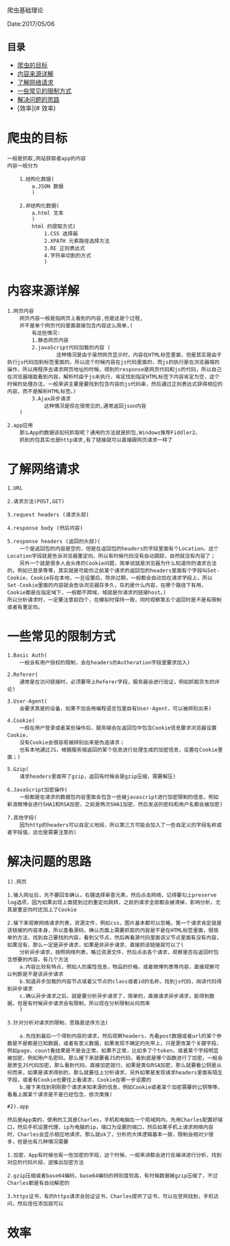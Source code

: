 爬虫基础理论

Date:2017/05/06


## 目录
- [爬虫的目标](#爬虫的目标)
- [内容来源详解](#内容来源详解)
- [了解网络请求](#了解网络请求)
- [一些常见的限制方式](#一些常见的限制方式)
- [解决问题的思路](#解决问题的思路)
- [效率](# 效率)

# 爬虫的目标

	一般是抓取,网站获取者app的内容
	内容一般分为

		1.结构化数据(
			a.JSON 数据
			)

		2.非结构化数据(
			a.html 文本
			)
			html 的提取方式(
				1.CSS 选择器
				2.XPATH 元素路径选择方法
				3.RE 正则表达式
				4.字符串切割的方式
				)
# 内容来源详解

	1.网页内容 
		网页内容一般是指网页上看到的内容,但是这是个过程,
		并不是单个网页代码里面直接包含内容这么简单,(
			有这些情况:
			1.静态网页内容
			2.javaScript代码加载的内容 (
					这种情况是由于虽然网页显示时，内容在HTML标签里面，但是其实是由于执行js代码加到标签里面的，所以这个时候内容在js代码里面的，而js的执行是在浏览器端的操作，所以用程序去请求网页地址的时候，得到的response是网页代码和js的代码，所以自己在浏览器端能看到内容，解析时由于js未执行，肯定找到指定HTML标签下内容肯定为空，这个时候的处理办法，一般来讲主要是要找到包含内容的js代码串，然后通过正则表达式获得相应的内容，而不是解析HTML标签。)
			3.Ajax异步请求
				这种情况是现在很常见的,通常返回json内容
		)

	2.app应用
		那么App的数据该如何抓取呢？通用的方法就是抓包,Windows推荐Fiddler2。
		抓到的包其实也是http请求,有了链接就可以直接跟网页请求一样了

# 了解网络请求

	1.URL

	2.请求方法(POST,GET)

	3.request headers (请求头部)

	4.response body (然后内容)

	5.response headers (返回的头部)(
		一个是返回包的内容是空的，但是在返回包的headers的字段里面有个Location，这个Location字段就是告诉浏览器重定向，所以有时候代码没有自动跟踪，自然就没有内容了；
		另外一个就是很多人会头疼的Cookie问题，简单说就是浏览器为什么知道你的请求合法的，例如已登录等等，其实就是可能你之前某个请求的返回包的headers里面有个字段叫Set-Cookie，Cookie存在本地，一旦设置后，除非过期，一般都会自动加在请求字段上，所以Set-Cookie里面的内容就会告诉浏览器存多久，存的是什么内容，在哪个路径下有用，Cookie都是在指定域下，一般都不跨域，域就是你请求的链接host。)
	所以分析请求时，一定要注意前四个，在模拟时保持一致，同时观察第五个返回时是不是有限制或者有重定向。

# 一些常见的限制方式

	1.Basic Auth(
		一般会有用户授权的限制，会在headers的Autheration字段里要求加入)

	2.Referer(
		通常是在访问链接时，必须要带上Referer字段，服务器会进行验证，例如抓取京东的评论)

	3.User-Agent(
		会要求真是的设备，如果不加会用编程语言包里自有User-Agent，可以被辨别出来)

	4.Cookie(
		一般在用户登录或者某些操作后，服务端会在返回包中包含Cookie信息要求浏览器设置Cookie，
		没有Cookie会很容易被辨别出来是伪造请求；
		也有本地通过JS，根据服务端返回的某个信息进行处理生成的加密信息，设置在Cookie里面；)

	5.Gzip(
		请求headers里面带了gzip，返回有时候会是gzip压缩，需要解压)

	6.JavaScript加密操作(
		一般都是在请求的数据包内容里面会包含一些被javascript进行加密限制的信息，例如新浪微博会进行SHA1和RSA加密，之前是两次SHA1加密，然后发送的密码和用户名都会被加密)

	7.其他字段(
		因为http的headers可以自定义地段，所以第三方可能会加入了一些自定义的字段名称或者字段值，这也是需要注意的)

# 解决问题的思路

	1).网页

	1.输入网址后，先不要回车确认，右键选择审查元素，然后点击网络，记得要勾上preserve log选项，因为如果出现上面提到过的重定向跳转，之前的请求全部都会被清掉，影响分析，尤其是重定向时还加上了Cookie

	2.接下来观察网络请求列表，资源文件，例如css，图片基本都可以忽略，第一个请求肯定就是该链接的内容本身，所以查看源码，确认页面上需要抓取的内容是不是在HTML标签里面，很简单的方法，找到自己要找的内容，看到父节点，然后再看源代码里面该父节点里面有没有内容，如果没有，那么一定是异步请求，如果是非异步请求，直接抓该链接就可以了(
		分析异步请求，按照网络列表，略过资源文件，然后点击各个请求，观察是否在返回时包含想要的内容，有几个方法
		a.内容比较有特点，例如人的属性信息，物品的价格，或者微博列表等内容，直接观察可以判断是不是该异步请求
		b.知道异步加载的内容节点或者父节点的class或者id的名称，找到js代码，阅读代码得到异步请求
		c.确认异步请求之后，就是要分析异步请求了，简单的，直接请求异步请求，能得到数据，但是有时候异步请求会有限制，所以现在分析限制从何而来
		)

	3.针对分析对请求的限制，思路是逆序方法(

		a.先找到最后一个得到内容的请求，然后观察headers，先看post数据或者url的某个参数是不是都是已知数据，或者有意义数据，如果发现不确定的先带上，只是更改某个关键字段，例如page，count看结果是不是会正常，如果不正常，比如多了个token，或者某个字段明显被加密，例如用户名密码，那么接下来就要看JS的代码，看到底是哪个函数进行了加密，一般会是原生JS代码加密，那么看到代码，直接加密就行，如果是类似RSA加密，那么就要看公钥是从何而来，如果是请求得到的，那么就要往上分析请求，另外如果是发现请求headers里面有陌生字段，或者有Cookie也要往上看请求，Cookie在哪一步设置的
		b.接下来找到刚刚那个请求未知来源的信息，例如Cookie或者某个加密需要的公钥等等，看看上面某个请求是不是已经包含，依次类推)

	#2).app 

	然后是App类的，使用的工具是Charles，手机和电脑在一个局域网内，先用Charles配置好端口，然后手机设置代理，ip为电脑的ip，端口为设置的端口，然后如果手机上请求网络内容时，Charles会显示相应地请求，那么就ok了，分析的大体逻辑基本一致，限制会相对少很多，但是也有几种情况需要

	1.加密，App有时候也有一些加密的字段，这个时候，一般来讲都会进行反编译进行分析，找到对应的代码片段，逆推出加密方法

	2.gzip压缩或者base64编码，base64编码的辨别度较高，有时候数据被gzip压缩了，不过Charles都是有自动解密的

	3.https证书，有的https请求会验证证书，Charles提供了证书，可以在官网找到，手机访问，然后信任添加就可以

# 效率
